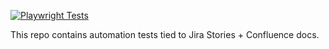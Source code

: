 [![Playwright Tests](https://github.com/Mrmothy/QA-Portfolio/actions/workflows/playwright.yml/badge.svg)](https://github.com/Mrmothy/QA-Portfolio/actions/workflows/playwright.yml)

This repo contains automation tests tied to Jira Stories + Confluence docs.
